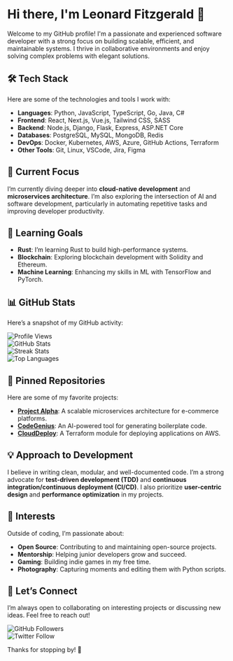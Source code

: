 # Hi there, I'm Leonard Fitzgerald 👋  

Welcome to my GitHub profile! I'm a passionate and experienced software developer with a strong focus on building scalable, efficient, and maintainable systems. I thrive in collaborative environments and enjoy solving complex problems with elegant solutions.  

## 🛠️ Tech Stack  
Here are some of the technologies and tools I work with:  
- **Languages**: Python, JavaScript, TypeScript, Go, Java, C#  
- **Frontend**: React, Next.js, Vue.js, Tailwind CSS, SASS  
- **Backend**: Node.js, Django, Flask, Express, ASP.NET Core  
- **Databases**: PostgreSQL, MySQL, MongoDB, Redis  
- **DevOps**: Docker, Kubernetes, AWS, Azure, GitHub Actions, Terraform  
- **Other Tools**: Git, Linux, VSCode, Jira, Figma  

## 🔭 Current Focus  
I’m currently diving deeper into **cloud-native development** and **microservices architecture**. I’m also exploring the intersection of AI and software development, particularly in automating repetitive tasks and improving developer productivity.  

## 🌱 Learning Goals  
- **Rust**: I’m learning Rust to build high-performance systems.  
- **Blockchain**: Exploring blockchain development with Solidity and Ethereum.  
- **Machine Learning**: Enhancing my skills in ML with TensorFlow and PyTorch.  

## 📊 GitHub Stats  
Here’s a snapshot of my GitHub activity:  

![Profile Views](https://komarev.com/ghpvc/?username=leonardfitzgerald945&color=blue)  
![GitHub Stats](https://github-readme-stats.vercel.app/api?username=leonardfitzgerald945&show_icons=true&theme=radical)  
![Streak Stats](https://github-readme-streak-stats.herokuapp.com/?user=leonardfitzgerald945&theme=radical)  
![Top Languages](https://github-readme-stats.vercel.app/api/top-langs/?username=leonardfitzgerald945&layout=compact&theme=radical)  

## 📌 Pinned Repositories  
Here are some of my favorite projects:  
- **[Project Alpha](https://github.com/leonardfitzgerald945/project-alpha)**: A scalable microservices architecture for e-commerce platforms.  
- **[CodeGenius](https://github.com/leonardfitzgerald945/codegenius)**: An AI-powered tool for generating boilerplate code.  
- **[CloudDeploy](https://github.com/leonardfitzgerald945/clouddeploy)**: A Terraform module for deploying applications on AWS.  

## 💡 Approach to Development  
I believe in writing clean, modular, and well-documented code. I’m a strong advocate for **test-driven development (TDD)** and **continuous integration/continuous deployment (CI/CD)**. I also prioritize **user-centric design** and **performance optimization** in my projects.  

## 🎯 Interests  
Outside of coding, I’m passionate about:  
- **Open Source**: Contributing to and maintaining open-source projects.  
- **Mentorship**: Helping junior developers grow and succeed.  
- **Gaming**: Building indie games in my free time.  
- **Photography**: Capturing moments and editing them with Python scripts.  

## 🤝 Let’s Connect  
I’m always open to collaborating on interesting projects or discussing new ideas. Feel free to reach out!  

![GitHub Followers](https://img.shields.io/github/followers/leonardfitzgerald945?label=Follow&style=social)  
![Twitter Follow](https://img.shields.io/twitter/follow/leonardfitz?label=Follow&style=social)  

Thanks for stopping by! 🚀
